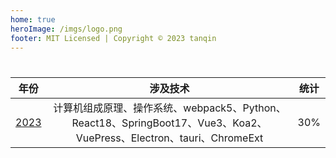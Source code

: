 ```yaml
---
home: true
heroImage: /imgs/logo.png
footer: MIT Licensed | Copyright © 2023 tanqin
---
```


#

|       年份       |     涉及技术    |     统计     |
| :-------------: | :-------------: | :-------------: |
| [2023](/2023/)  | 计算机组成原理、操作系统、webpack5、Python、React18、SpringBoot17、Vue3、Koa2、VuePress、Electron、tauri、ChromeExt | <Badge text="进行中" vertical="middle" /> 30% |
